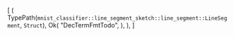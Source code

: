 [
    (
        TypePath(`mnist_classifier::line_segment_sketch::line_segment::LineSegment`, `Struct`),
        Ok(
            "DecTermFmtTodo",
        ),
    ),
]